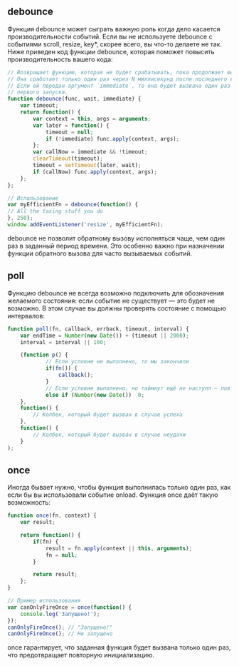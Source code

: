 ## debounce
Функция debounce может сыграть важную роль когда дело касается производительности событий. Если вы не используете debounce с событиями scroll, resize, key*, скорее всего, вы что-то делаете не так. Ниже приведен код функции debounce, которая поможет повысить производительность вашего кода:
```javascript
// Возвращает функцию, которая не будет срабатывать, пока продолжает вызываться.
// Она сработает только один раз через N миллисекунд после последнего вызова.
// Если ей передан аргумент `immediate`, то она будет вызвана один раз сразу после
// первого запуска.
function debounce(func, wait, immediate) {
    var timeout;
    return function() {
        var context = this, args = arguments;
        var later = function() {
            timeout = null;
            if (!immediate) func.apply(context, args);
        };
        var callNow = immediate && !timeout;
        clearTimeout(timeout);
        timeout = setTimeout(later, wait);
        if (callNow) func.apply(context, args);
    };
};
``` 

```javascript
// Использование
var myEfficientFn = debounce(function() {
// All the taxing stuff you do
}, 250);
window.addEventListener('resize', myEfficientFn);
```
debounce не позволит обратному вызову исполняться чаще, чем один раз в заданный период времени. Это особенно важно при назначении функции обратного вызова для часто вызываемых событий.


## poll
Функцию debounce не всегда возможно подключить для обозначения желаемого состояния: если событие не существует — это будет не возможно. В этом случае вы должны проверять состояние с помощью интервалов:
```javascript
function poll(fn, callback, errback, timeout, interval) {
    var endTime = Number(new Date()) + (timeout || 2000);
    interval = interval || 100;

    (function p() {
            // Если условие не выполнено, то мы закончили
            if(fn()) {
                callback();
            }
            // Если условие выполнено, но таймаут ещё не наступл — повторяем
            else if (Number(new Date())  0;
    },
    function() {
        // Колбек, который будет вызван в случае успеха
    },
    function() {
        // Колбек, который будет вызван в случае неудачи
    }
);
```

## once
Иногда бывает нужно, чтобы функция выполнилась только один раз, как если бы вы использовали событие onload. Функция once даёт такую возможность:

```javascript
function once(fn, context) { 
    var result;

    return function() { 
        if(fn) {
            result = fn.apply(context || this, arguments);
            fn = null;
        }

        return result;
    };
}

// Пример использования
var canOnlyFireOnce = once(function() {
    console.log('Запущено!');
});
canOnlyFireOnce(); // "Запущено!"
canOnlyFireOnce(); // Не запущено
```
once гарантирует, что заданная функция будет вызвана только один раз, что предотвращает повторную инициализацию.